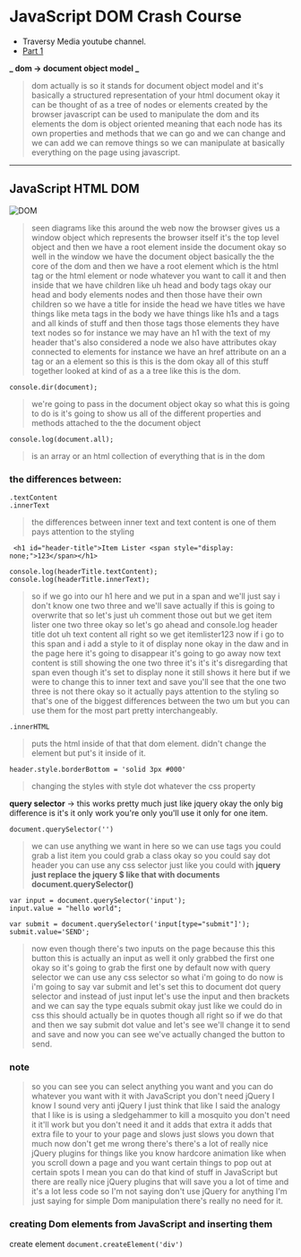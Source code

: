 # JavaScript DOM Crash Course

- Traversy Media youtube channel.
- [Part 1](https://www.youtube.com/watch?v=0ik6X4DJKCc&list=PLillGF-RfqbbnEGy3ROiLWk7JMCuSyQtX&index=3)

**_ dom -> document object model _**

> dom actually is so it stands for document object model
> and it's basically a structured representation
> of your html document okay it can be thought of
> as a tree of nodes or elements created by the
> browser javascript can be used to manipulate
> the dom and its elements the dom is object
> oriented meaning that each node has its own
> properties and methods that we can go and we
> can change and we can add we can remove things
> so we can manipulate at basically everything on
> the page using javascript.

---

## JavaScript HTML DOM

![DOM](https://www.w3schools.com/js/pic_htmltree.gif)

<!-- ![dom](./pic_htmltree.gif) // another way to add image the the readme file -->

> seen diagrams like this around the web now the browser gives us a window object which represents the browser itself it's the top level object and then we have a root element inside the document okay so well in the window we have the document object basically the the core of the dom and then we have a root element which is the html tag or the html element or node whatever you want to call it and then inside that we have children like uh head and body tags okay our head and body elements nodes and then those have their own children so we have a title for inside the head we have titles we have things like meta tags in the body we have things like h1s and a tags and all kinds of stuff and then those tags those elements they have text nodes so for instance we may have an h1 with the text of my header that's also considered a node we also have attributes okay connected to elements for instance we have an href attribute on an a tag or an a element so this is this is the dom okay all of this stuff together looked at kind of as a a tree like this is the dom.

`console.dir(document);` 
> we're going to pass in the document object okay so what this is going to do is it's going to show us all of the different properties and methods attached to the the document object

`console.log(document.all);`

> is an array or an html collection of everything that is in the dom

### the differences between:

```
.textContent
.innerText

```
> the differences between inner text and text content is one of them pays attention to the styling 

```
 <h1 id="header-title">Item Lister <span style="display: none;">123</span></h1>

console.log(headerTitle.textContent);
console.log(headerTitle.innerText);

```
> so if we go into our h1 here and we put in a span and we'll just say i don't know one two three and we'll save actually if this is going to overwrite that so let's just uh comment those out but we get item lister one two three okay so let's go ahead and console.log header title dot uh text content all right so we get itemlister123 now if i go to this span and i add a style to it of display none okay in the daw and in the page here it's going to disappear it's going to go away now text content is still showing the one two three it's it's it's disregarding that span even though it's set to display none it still shows it here but if we were to change this to inner text and save you'll see that the one two three is not there okay so it actually pays attention to the styling so that's one of the biggest differences between the two um but you can use them for the most part pretty interchangeably.

`.innerHTML`
> puts the html inside of that that dom element. didn't change the element but put's it inside of it.

`header.style.borderBottom = 'solid 3px #000'`

> changing the styles with style dot whatever the css property 


**query selector** -> this works pretty much just like jquery okay the only big difference is it's it only work you're only you'll use it only for one item.

`document.querySelector('')`
> we can use anything we want in here so we can use tags you could grab a list item you could grab a class okay so you could say dot header you can use any css selector just like you could with **jquery just replace the jquery $ like that with documents document.querySelector()**

```
var input = document.querySelector('input');
input.value = "hello world";

var submit = document.querySelector('input[type="submit"]');
submit.value='SEND';

```
>now even though there's two inputs on the page because this this button this is actually an input as well it only grabbed the first one okay so it's going to grab the first one by default now with query selector we can use any css selector so what i'm going to do now is i'm going to say var submit and let's set this to document dot query selector and instead of just input let's use the input and then brackets and we can say the type equals submit okay just like we could do in css this should actually be in quotes though all right so if we do that and then we say submit dot value and let's see we'll change it to send and save and now you can see we've actually changed the button to send.

### note 
> so you can see you can select anything you want and you can do whatever you want with it with JavaScript you don't need jQuery I know I sound very anti jQuery I just think that like I said the analogy that I like is is using a sledgehammer to kill a mosquito you don't need it it'll work but you don't need it and it adds that extra it adds that extra file to your to your page and slows just slows you down that much now don't get me wrong there's there's a lot of really nice jQuery plugins for things like you know hardcore animation like when you scroll down a page and you want certain things to pop out at certain spots I mean you can do that kind of stuff in JavaScript but there are really nice jQuery plugins that will save you a lot of time and it's a lot less code so I'm not saying don't use jQuery for anything I'm just saying for simple Dom manipulation there's really no need for it.

### creating Dom elements from JavaScript and inserting them 

create element 
`document.createElement('div')`


